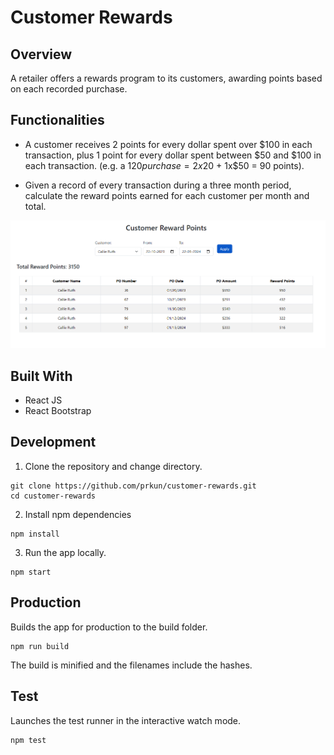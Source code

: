 # Customer Rewards

## Overview

A retailer offers a rewards program to its customers, awarding points based on each recorded purchase.

## Functionalities

- A customer receives 2 points for every dollar spent over $100 in each transaction, plus 1 point for every dollar spent between $50 and $100 in each transaction.
(e.g. a $120 purchase = 2x$20 + 1x$50 = 90 points).

- Given a record of every transaction during a three month period, calculate the reward points earned for each customer per month and total.

![](/screenshot.png)

## Built With

- React JS
- React Bootstrap

## Development

1. Clone the repository and change directory.

```
git clone https://github.com/prkun/customer-rewards.git
cd customer-rewards
```

2. Install npm dependencies

```
npm install
```

3. Run the app locally.

```
npm start
```

## Production
Builds the app for production to the build folder.

```
npm run build
```

The build is minified and the filenames include the hashes. 

## Test
Launches the test runner in the interactive watch mode.

```
npm test
```